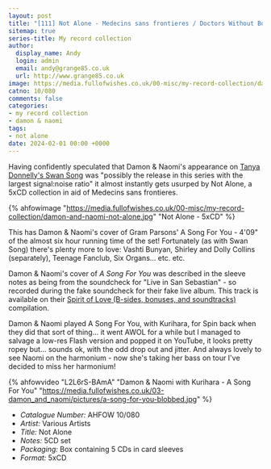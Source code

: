 ```yaml
---
layout: post
title: "[111] Not Alone - Medecins sans frontieres / Doctors Without Borders"
sitemap: true
series-title: My record collection
author:
  display_name: Andy
  login: admin
  email: andy@grange85.co.uk
  url: http://www.grange85.co.uk
image: https://media.fullofwishes.co.uk/00-misc/my-record-collection/damon-and-naomi-not-alone.jpg
catno: 10/080
comments: false
categories:
- my record collection
- damon & naomi
tags:
- not alone
date: 2024-02-01 00:00 +0000
---
```

Having confidently speculated that Damon & Naomi's appearance on [Tanya Donnelly's Swan Song](/2024/01/18/my-record-collection-102-tanya-donelly-swan-song-series/) was "possibly the release in this series with the largest signal:noise ratio" it almost instantly gets usurped by Not Alone, a 5xCD collection in aid of Medecins sans frontieres.

{% ahfowimage "https://media.fullofwishes.co.uk/00-misc/my-record-collection/damon-and-naomi-not-alone.jpg" "Not Alone - 5xCD" %}

This has Damon & Naomi's cover of Gram Parsons' A Song For You - 4'09" of the almost six hour running time of the set! Fortunately (as with Swan Song) there's plenty more to love: Vashti Bunyan, Shirley and Dolly Collins (separately), Teenage Fanclub, Six Organs... etc. etc.

<!--more-->

Damon & Naomi's cover of _A Song For You_ was described in the sleeve notes as being from the soundcheck for "Live in San Sebastian" - so recorded during the fake soundcheck for their fake live album. This track is available on their [Spirit of Love (B-sides, bonuses, and soundtracks)](https://damonandnaomi.bandcamp.com/album/spirit-of-love-b-sides-bonuses-and-soundtracks) compilation.

Damon & Naomi played A Song For You, with Kurihara, for Spin back when they did that sort of thing... it went AWOL for a while but I managed to salvage a low-res Flash version and popped it on YouTube, it looks pretty ropey but... sounds ok, with the odd drop out and jitter. And always lovely to see Naomi on the harmonium - now she's taking her bass on tour I've decided to miss her harmonium!

{% ahfowvideo "L2L6rS-BAmA" "Damon & Naomi with Kurihara - A Song For You" "https://media.fullofwishes.co.uk/03-damon_and_naomi/pictures/a-song-for-you-blobbed.jpg" %}

 - *Catalogue Number:* AHFOW 10/080
 - *Artist:* Various Artists
 - *Title:* Not Alone
 - *Notes:* 5CD set
 - *Packaging:* Box containing 5 CDs in card sleeves
 - *Format:* 5xCD
